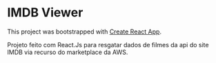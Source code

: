 # IMDB Viewer

This project was bootstrapped with [Create React App](https://github.com/facebook/create-react-app).


Projeto feito com React.Js para resgatar dados de filmes da api do site IMDB via recurso do marketplace da AWS.
